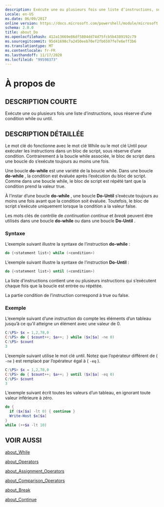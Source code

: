 ```yaml
---
description: Exécute une ou plusieurs fois une liste d’instructions, sous réserve d’une condition while ou until.
Locale: en-US
ms.date: 06/09/2017
online version: https://docs.microsoft.com/powershell/module/microsoft.powershell.core/about/about_do?view=powershell-7.2&WT.mc_id=ps-gethelp
schema: 2.0.0
title: about_Do
ms.openlocfilehash: 412a13669e86df5804dd74d75fcb5b4389192c79
ms.sourcegitcommit: 95d41698c7a2450eeb70ef2fb6507fe7e6eff3b6
ms.translationtype: MT
ms.contentlocale: fr-FR
ms.lasthandoff: 11/17/2020
ms.locfileid: "99598373"
---
```

# <a name="about-do"></a>À propos de

## <a name="short-description"></a>DESCRIPTION COURTE
Exécute une ou plusieurs fois une liste d’instructions, sous réserve d’une condition while ou until.

## <a name="long-description"></a>DESCRIPTION DÉTAILLÉE

Le mot clé do fonctionne avec le mot clé While ou le mot clé Until pour exécuter les instructions dans un bloc de script, sous réserve d’une condition. Contrairement à la boucle while associée, le bloc de script dans une boucle do s’exécute toujours au moins une fois.

Une boucle **do-while** est une variété de la boucle while. Dans une boucle **do-while** , la condition est évaluée après l’exécution du bloc de script. Comme dans une boucle while, le bloc de script est répété tant que la condition prend la valeur true.

À l’instar d’une boucle **do-while** , une boucle **Do-Until** s’exécute toujours au moins une fois avant que la condition soit évaluée. Toutefois, le bloc de script s’exécute uniquement lorsque la condition a la valeur false.

Les mots clés de contrôle de *continuation continue* et *break* peuvent être utilisés dans une boucle **do-while** ou dans une boucle **Do-Until** .

### <a name="syntax"></a>Syntaxe

L’exemple suivant illustre la syntaxe de l’instruction **do-while** :

```powershell
do {<statement list>} while (<condition>)
```

L’exemple suivant illustre la syntaxe de l’instruction **Do-Until** :

```powershell
do {<statement list>} until (<condition>)
```

La liste d’instructions contient une ou plusieurs instructions qui s’exécutent chaque fois que la boucle est entrée ou répétée.

La partie condition de l’instruction correspond à true ou false.

### <a name="example"></a>Exemple

L’exemple suivant d’une instruction do compte les éléments d’un tableau jusqu’à ce qu’il atteigne un élément avec une valeur de 0.

```powershell
C:\PS> $x = 1,2,78,0
C:\PS> do { $count++; $a++; } while ($x[$a] -ne 0)
C:\PS> $count
3
```

L’exemple suivant utilise le mot clé until. Notez que l’opérateur différent de ( `-ne` ) est remplacé par l’opérateur égal à ( `-eq` ).

```powershell
C:\PS> $x = 1,2,78,0
C:\PS> do { $count++; $a++; } until ($x[$a] -eq 0)
C:\PS> $count
3
```

L’exemple suivant écrit toutes les valeurs d’un tableau, en ignorant toute valeur inférieure à zéro.

```powershell
do {
  if ($x[$a] -lt 0) { continue }
  Write-Host $x[$a]
}
while (++$a -lt 10)
```

## <a name="see-also"></a>VOIR AUSSI

[about_While](about_While.md)

[about_Operators](about_Operators.md)

[about_Assignment_Operators](about_Assignment_Operators.md)

[about_Comparison_Operators](about_Comparison_Operators.md)

[about_Break](about_Break.md)

[about_Continue](about_Continue.md)

